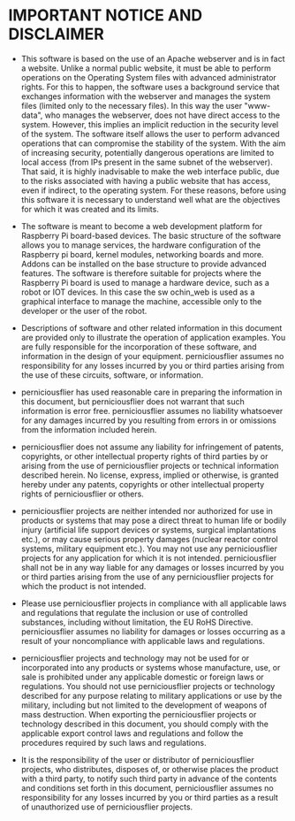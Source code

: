 # IMPORTANT NOTICE AND DISCLAIMER
-    This software is based on the use of an Apache webserver and is in fact a website. Unlike a normal public website, it must be able to perform operations on the Operating System files with advanced administrator rights. For this to happen, the software uses a background service that exchanges information with the webserver and manages the system files (limited only to the necessary files). In this way the user "www-data", who manages the webserver, does not have direct access to the system. However, this implies an implicit reduction in the security level of the system. The software itself allows the user to perform advanced operations that can compromise the stability of the system. With the aim of increasing security, potentially dangerous operations are limited to local access (from IPs present in the same subnet of the webserver). That said, it is highly inadvisable to make the web interface public, due to the risks associated with having a public website that has access, even if indirect, to the operating system. For these reasons, before using this software it is necessary to understand well what are the objectives for which it was created and its limits.

-    The software is meant to become a web development platform for Raspberry Pi board-based devices. The basic structure of the software allows you to manage services, the hardware configuration of the Raspberry pi board, kernel modules, networking boards and more. Addons can be installed on the base structure to provide advanced features. The software is therefore suitable for projects where the Raspberry Pi board is used to manage a hardware device, such as a robot or IOT devices. In this case the sw ochin_web is used as a graphical interface to manage the machine, accessible only to the developer or the user of the robot.

-    Descriptions of software and other related information in this document are provided only to illustrate the operation of application examples. You are fully responsible for the incorporation of these software, and information in the design of your equipment.  perniciousflier assumes no responsibility for any losses incurred by you or third parties arising from the use of these circuits, software, or information.

-   perniciousflier has used reasonable care in preparing the information in this document, but  perniciousflier does not warrant that such information is error free.  perniciousflier assumes no liability whatsoever for any damages incurred by you resulting from errors in or omissions from the information included herein.

-   perniciousflier does not assume any liability for infringement of patents, copyrights, or other intellectual property rights of third parties by or arising from the use of  perniciousflier projects or technical information described herein. No license, express, implied or otherwise, is granted hereby under any patents, copyrights or other intellectual property rights of  perniciousflier or others.

-    perniciousflier projects are neither intended nor authorized for use in products or systems that may pose a direct threat to human life or bodily injury (artificial life support devices or systems, surgical implantations etc.), or may cause serious property damages (nuclear reactor control systems, military equipment etc.). You may not use any  perniciousflier projects for any application for which it is not intended.  perniciousflier shall not be in any way liable for any damages or losses incurred by you or third parties arising from the use of any  perniciousflier projects for which the product is not intended.

-   Please use  perniciousflier projects in compliance with all applicable laws and regulations that regulate the inclusion or use of controlled substances, including without limitation, the EU RoHS Directive.  perniciousflier assumes no liability for damages or losses occurring as a result of your noncompliance with applicable laws and regulations.

-    perniciousflier projects and technology may not be used for or incorporated into any products or systems whose manufacture, use, or sale is prohibited under any applicable domestic or foreign laws or regulations. You should not use  perniciousflier projects or technology described for any purpose relating to military applications or use by the military, including but not limited to the development of weapons of mass destruction. When exporting the  perniciousflier projects or technology described in this document, you should comply with the applicable export control laws and regulations and follow the procedures required by such laws and regulations.

-   It is the responsibility of the user or distributor of perniciousflier projects, who distributes, disposes of, or otherwise places the product with a third party, to notify such third party in advance of the contents and conditions set forth in this document,  perniciousflier assumes no responsibility for any losses incurred by you or third parties as a result of unauthorized use of  perniciousflier projects.
